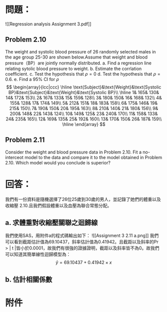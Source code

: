 # 問題：
![[Regression analysis Assignment 3.pdf]]
## Problem 2.10
The weight and systolic blood pressure of 26 randomly selected males in the age group 25-30 are shown below.Assume that weight and blood pressure（BP）are jointly normally distributed.
a. Find a regression line relating sytolic blood pressure to weight.
b. Estimate the corrlation coefficient.
c. Test the hypothesis that $\rho=0$
d. Test the hypothesis that $\rho=0.6$.
e. Find a 95% CI for $\rho$
$$
\begin{array}{lcc|ccc}
\hline
\text{Subject}&\text{Weight}&\text{Systolic BP}&\text{Subject}&\text{Weight}&\text{Systolic BP}\\
\hline
1& 165& 130& 14& 172& 153\\ 
2& 167& 133& 15& 159& 128\\ 
3& 180& 150& 16& 168& 132\\ 
4& 155& 128& 17& 174& 149\\ 
5& 212& 151& 18& 183& 158\\ 
6& 175& 146& 19& 215& 150\\ 
7& 190& 150& 20& 195& 163\\ 
8& 210& 140& 21& 180& 156\\ 
9& 200& 148& 22& 143& 124\\ 
10& 149& 125& 23& 240& 170\\ 
11& 158& 133& 24& 235& 165\\ 
12& 169& 135& 25& 192& 160\\ 
13& 170& 150& 26& 187& 159\\ 
\hline
\end{array}
$$
## Problem 2.11
Consider the weight and blood pressure data in Problem 2.10. Fit a no-interceot model to the data and compare it to the model obtained in Problem 2.10. Which model would you conclude is superior?
# 回答：
我們有一份資料是隨機選擇了26位25歲到30歲的男人，並記錄了她們的體重以及收縮壓
2.10.且我們假設體重以及血壓為聯合常態分配。
## a. 求體重對收縮壓關聯之迴歸線
我們使用SAS，用附件a的程式碼輸出如下：
![[Assignment 3 2.11 a.png]]
我們可以看到截距估計值為69.10437，斜率估計值為0.41942。且截距以及斜率的Pr > | t |皆小於0.0001，故我們有很強的證據證明，截距以及斜率皆不為0。故我們可以知道其簡單線性迴歸模型為：
$$
\hat{y}=69.10437+0.41942\times x
$$
## b. 估計相關係數


# 附件